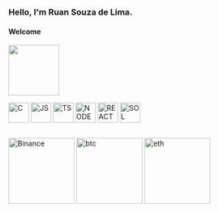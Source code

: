### **Hello, I'm Ruan Souza de Lima.**

#### Welcome

<div>
   <img height="100em" align="center" src="https://github-readme-stats.vercel.app/api/top-langs/?username=ruanszl&show_icons=true&layout=compact&theme=radical">
</div>
<p>
<div>
  <img align="center" alt="C" heigth="30" width="40" src="https://cdn.jsdelivr.net/gh/devicons/devicon/icons/c/c-original.svg">
  <img align="center" alt="JS" heigth="30" width="40" src="https://cdn.jsdelivr.net/gh/devicons/devicon/icons/javascript/javascript-plain.svg">
  <img align="center" alt="TS" heigth="30" width="40" src="https://cdn.jsdelivr.net/gh/devicons/devicon/icons/typescript/typescript-plain.svg">
  <img align="center" alt="NODE" heigth="30" width="40" src="https://img.icons8.com/windows/64/EA08C0/nodejs.png">
  <img align="center" alt="REACT" heigth="30" width="40" src="https://cdn.jsdelivr.net/gh/devicons/devicon/icons/react/react-original-wordmark.svg">
  <img align="center" alt="SOL" heigth="30" width="40" src="https://cdn.jsdelivr.net/gh/devicons/devicon/icons/solidity/solidity-plain.svg">
</div>

##

<div>
   <img align="center" alt="Binance" heigth="100" width="130" src="https://img.shields.io/badge/Binance-FCD535?style=for-the-badge&logo=binance&logoColor=white">
   <img align="center" alt="btc" heigth="100" width="130" src="https://img.shields.io/badge/Bitcoin-00000?style=for-the-badge&logo=bitcoin&logoColor=pink">
   <img align="center" alt="eth" heigth="50" width="130" src="https://img.shields.io/badge/Ethereum-3C3C3D?style=for-the-badge&logo=Ethereum&logoColor=blue">
</div>
